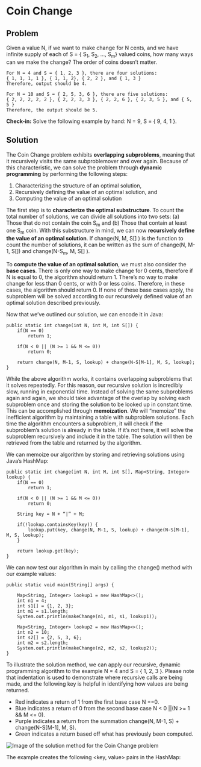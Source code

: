 # Coin Change 

## Problem

Given a value N, if we want to make change for N cents, and we have infinite supply of each of S = { S<sub>1</sub>, S<sub>2</sub>, ..., S<sub>m</sub>} valued coins, how many ways can we make the change? The order of coins doesn’t matter.

    For N = 4 and S = { 1, 2, 3 }, there are four solutions:
    { 1, 1, 1, 1 }, { 1, 1, 2}, { 2, 2 }, and { 1, 3 }
    Therefore, output should be 4.

    For N = 10 and S = { 2, 5, 3, 6 }, there are five solutions:
    { 2, 2, 2, 2, 2 }, { 2, 2, 3, 3 }, { 2, 2, 6 }, { 2, 3, 5 }, and { 5, 5 }
    Therefore, the output should be 5.

**Check-in:** Solve the following example by hand: N = 9, S = { 9, 4, 1 }.



## Solution

The Coin Change problem exhibits **overlapping subproblems**, meaning that it recursively visits the same subproblemover and over again. Because of this characteristic, we can solve the problem through **dynamic programming** by performing the following steps:

1. Characterizing the structure of an optimal solution,
2. Recursively defining the value of an optimal solution, and
3. Computing the value of an optimal solution

The first step is to **characterize the optimal substructure**. To count the total number of solutions, we can divide all solutions into two sets: (a) Those that do not contain the coin S<sub>m</sub> and (b) Those that contain at least one S<sub>m</sub> coin. With this substructure in mind, we can now **recursively define the value of an optimal solution**. If change(N, M, S[] ) is the function to count the number of solutions, it can be written as the sum of change(N, M-1, S[]) and change(N-S<sub>m</sub>, M, S[] ). 

To **compute the value of an optimal solution**, we must also consider the **base cases**. There is only one way to make change for 0 cents, therefore if N is equal to 0, the algorithm should return 1. There’s no way to make change for less than 0 cents, or with 0 or less coins. Therefore, in these cases, the algorithm should return 0. If none of these base cases apply, the subproblem will be solved according to our recursively defined value of an optimal solution described previously.

Now that we’ve outlined our solution, we can encode it in Java:

```
public static int change(int N, int M, int S[]) {
    if(N == 0)
        return 1; 
        
    if(N < 0 || (N >= 1 && M <= 0))
        return 0;
        
    return change(N, M-1, S, lookup) + change(N-S[M-1], M, S, lookup);
}
```

While the above algorithm works, it contains overlapping subproblems that it solves repeatedly. For this reason, our recursive solution is incredibly slow, running in exponential time. Instead of solving the same subproblems again and again, we should take advantage of the overlap by solving each subproblem once and storing the solution to be looked up in constant time. This can be accomplished through **memoization**. We will “memoize” the inefficient algorithm by maintaining a table with subproblem 
solutions. Each time the algorithm encounters a subproblem, it will check if the subproblem’s solution is already in the table. If it’s not there, it will solve the subproblem recursively and include it in the table. The solution will then be retrieved from the table and returned by the algorithm. 

We can memoize our algorithm by storing and retrieving solutions using Java’s HashMap:

```
public static int change(int N, int M, int S[], Map<String, Integer> lookup) {
    if(N == 0)
        return 1;
        
    if(N < 0 || (N >= 1 && M <= 0))
        return 0;

    String key = N + “|” + M;
    
    if(!lookup.containsKey(key)) {
        lookup.put(key, change(N, M-1, S, lookup) + change(N-S[M-1], M, S, lookup);
    }
    
    return lookup.get(key);
}
```

We can now test our algorithm in main by calling the change() method with our example values: 

```
public static void main(String[] args) {

    Map<String, Integer> lookup1 = new HashMap<>();
    int n1 = 4;
    int s1[] = {1, 2, 3}; 
    int m1 = s1.length; 
    System.out.println(makeChange(n1, m1, s1, lookup1));
    
    Map<String, Integer> lookup2 = new HashMap<>();
    int n2 = 10;
    int s2[] = {2, 5, 3, 6};
    int m2 = s2.length;
    System.out.println(makeChange(n2, m2, s2, lookup2)); 
}
```

To illustrate the solution method, we can apply our recursive, dynamic programming algorithm to the example N = 4 and S = { 1, 2, 3 }. Please note that indentation is used to demonstrate where recursive calls are being made, and the following key is helpful in identifying how values are being returned. 

- Red indicates a return of 1 from the first base case N ==0. 
- Blue indicates a return of 0 from the second base case N < 0 ||(N >= 1 && M <= 0).
- Purple indicates a return from the summation change(N, M-1, S) + change(N-S[M-1], M, S).
- Green indicates a return based off what has previously been computed.

![Image of the solution method for the Coin Change problem](https://github.com/ewurst/InterviewQuestionGuide/blob/master/Dynamic_Programming/Solution%20Method%20Illustration.PNG)

The example creates the following <key, value> pairs in the HashMap:


